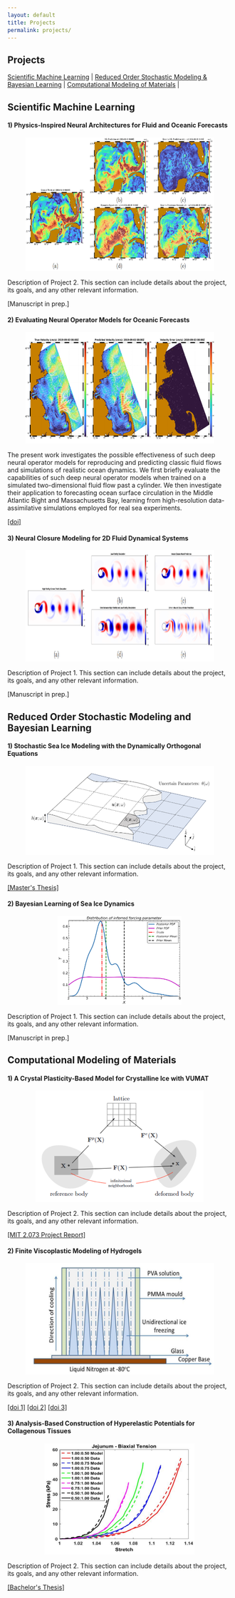 ```yaml
---
layout: default
title: Projects
permalink: projects/
---
```


<h2>Projects</h2>

<p class="project-links">
    <a href="#scientific-machine-learning"><u>Scientific Machine Learning</u></a> 
    <span class="separator">|</span>
    <a href="#stochastic-modeling"><u>Reduced Order Stochastic Modeling & <br> Bayesian Learning</u></a> 
    <span class="separator">|</span>
    <a href="#computational-modeling"><u>Computational Modeling of Materials</u></a>
    <span class="separator">|</span>
</p>

<div id="scientific-machine-learning">

<h2>Scientific Machine Learning</h2>

<div class="project-content">
    <h4>1) Physics-Inspired Neural Architectures for Fluid and Oceanic Forecasts</h4>
    <figure style="text-align:center;">
        <img src="/assets/images/Projects/physics_inspired.png" alt="Project 1" style="height:300px;">
    </figure>
    <p>Description of Project 2. This section can include details about the project, its goals, and any other relevant information.</p>
    [Manuscript in prep.]
</div>

<div class="project-content">
    <h4>2) Evaluating Neural Operator Models for Oceanic Forecasts</h4>
    <figure style="text-align:center;">
        <img src="/assets/images/Projects/evaluation_neural_op.png" alt="Project 2" style="height:250px;">
    </figure>
    <p>The present work investigates the possible effectiveness of such deep neural operator models for reproducing and predicting classic fluid flows and simulations of realistic ocean dynamics. We first briefly evaluate the capabilities of such deep neural operator models when trained on a simulated two-dimensional fluid flow past a cylinder. We then investigate their application to forecasting ocean surface circulation in the Middle Atlantic Bight and Massachusetts Bay, learning from high-resolution data-assimilative simulations employed for real sea experiments. </p>
    <a href="https://ieeexplore.ieee.org/abstract/document/10337380" target="_blank">[doi]</a>
</div>

<div class="project-content">
    <h4>3) Neural Closure Modeling for 2D Fluid Dynamical Systems</h4>
    <figure style="text-align:center;">
        <img src="/assets/images/Projects/neural_closure.png" alt="Project 3" style="height:250px;">
    </figure>
    <p>Description of Project 1. This section can include details about the project, its goals, and any other relevant information.</p>
    [Manuscript in prep.]
</div>

</div>

<div id="stochastic-modeling">

<h2>Reduced Order Stochastic Modeling and Bayesian Learning</h2>


<div class="project-content">
    <h4>1) Stochastic Sea Ice Modeling with the Dynamically Orthogonal Equations</h4>
    <figure style="text-align:center;">
            <img src="/assets/images/Projects/stochastic_sea_ice.png" alt="Project 4" style="height:200px;">
    </figure>
    <p>Description of Project 1. This section can include details about the project, its goals, and any other relevant information.</p>
    <a href="http://example.com" target="_blank">[Master's Thesis]</a>
</div>

<div class="project-content">
    <h4>2) Bayesian Learning of Sea Ice Dynamics</h4>
    <figure style="text-align:center;">
        <img src="/assets/images/Projects/bayesian_learning.png" alt="Project 5" style="height:200px;">
    </figure>
    <p>Description of Project 1. This section can include details about the project, its goals, and any other relevant information.</p>
    [Manuscript in prep.]
</div>

</div>

<div id="computational-modeling">

<h2>Computational Modeling of Materials</h2>

<div class="project-content">
    <h4>1) A Crystal Plasticity-Based Model for Crystalline Ice with VUMAT</h4>
    <figure style="text-align:center;">
        <img src="/assets/images/Projects/crystal_VUMAT.png" alt="Project 6" style="height:250px;">
    </figure>
    <p>Description of Project 2. This section can include details about the project, its goals, and any other relevant information.</p>
    <a href="/assets/files/Anantha_SureshBabu_2073_Project_Report.pdf" target="_blank">[MIT 2.073 Project Report]</a>
</div>

<div class="project-content">
    <h4>2) Finite Viscoplastic Modeling of Hydrogels</h4>
    <figure style="text-align:center;">
        <img src="/assets/images/Projects/viscoplastic_hydrogel.PNG" alt="Project 7" style="height:250px;">
    </figure>
    <p>Description of Project 2. This section can include details about the project, its goals, and any other relevant information.</p>
    <a href="https://iopscience.iop.org/article/10.1088/2053-1591/ab2a49" target="_blank">[doi 1]</a>
    <a href="https://www.sciencedirect.com/science/article/pii/S0020722518317099" target="_blank">[doi 2]</a>
    <a href="https://iopscience.iop.org/article/10.1088/2053-1591/ab0691" target="_blank">[doi 3]</a>
</div>

<div class="project-content">
    <h4>3) Analysis-Based Construction of Hyperelastic Potentials for Collagenous Tissues</h4>
    <figure style="text-align:center;">
        <img src="/assets/images/Projects/analysis_collagenous.PNG" alt="Project 8" style="height:250px;">
    </figure>
    <p>Description of Project 2. This section can include details about the project, its goals, and any other relevant information.</p>
    <a href="http://example.com" target="_blank">[Bachelor's Thesis]</a>
</div>

</div>


